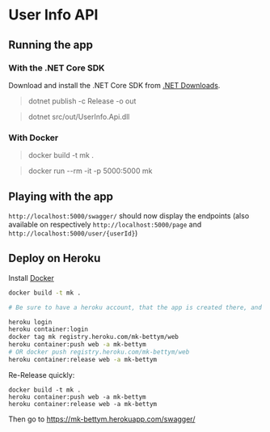 # User Info API

## Running the app

### With the .NET Core SDK

Download and install the .NET Core SDK from [.NET Downloads](https://dotnet.microsoft.com/download).

> dotnet publish -c Release -o out

> dotnet src/out/UserInfo.Api.dll

### With Docker

>docker build -t mk .

> docker run --rm -it -p 5000:5000 mk

## Playing with the app

`http://localhost:5000/swagger/` should now display the endpoints (also available on respectively `http://localhost:5000/page` and `http://localhost:5000/user/{userId}`)

## Deploy on Heroku

Install [Docker](https://www.docker.com/get-started)

``` sh
docker build -t mk .

# Be sure to have a heroku account, that the app is created there, and that you have Heroku CLI installed.

heroku login
heroku container:login
docker tag mk registry.heroku.com/mk-bettym/web
heroku container:push web -a mk-bettym
# OR docker push registry.heroku.com/mk-bettym/web
heroku container:release web -a mk-bettym
```


Re-Release quickly:

```
docker build -t mk .
heroku container:push web -a mk-bettym
heroku container:release web -a mk-bettym
```
Then go to https://mk-bettym.herokuapp.com/swagger/